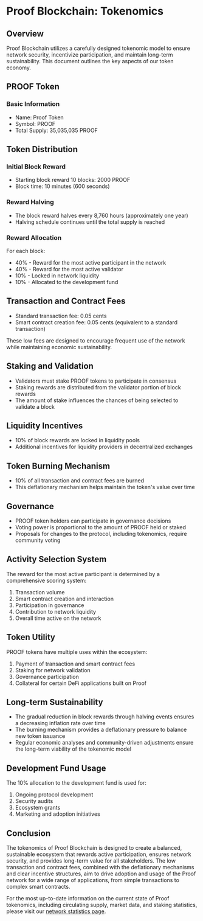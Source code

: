 # Proof Blockchain: Tokenomics

## Overview

Proof Blockchain utilizes a carefully designed tokenomic model to ensure network security, incentivize participation, and maintain long-term sustainability. This document outlines the key aspects of our token economy.

## PROOF Token

### Basic Information

- Name: Proof Token
- Symbol: PROOF
- Total Supply: 35,035,035 PROOF

## Token Distribution

### Initial Block Reward

- Starting block reward 10 blocks: 2000 PROOF
- Block time: 10 minutes (600 seconds)

### Reward Halving

- The block reward halves every 8,760 hours (approximately one year)
- Halving schedule continues until the total supply is reached

### Reward Allocation

For each block:
- 40% - Reward for the most active participant in the network
- 40% - Reward for the most active validator
- 10% - Locked in network liquidity
- 10% - Allocated to the development fund

## Transaction and Contract Fees

- Standard transaction fee: 0.05 cents
- Smart contract creation fee: 0.05 cents (equivalent to a standard transaction)

These low fees are designed to encourage frequent use of the network while maintaining economic sustainability.

## Staking and Validation

- Validators must stake PROOF tokens to participate in consensus
- Staking rewards are distributed from the validator portion of block rewards
- The amount of stake influences the chances of being selected to validate a block

## Liquidity Incentives

- 10% of block rewards are locked in liquidity pools
- Additional incentives for liquidity providers in decentralized exchanges

## Token Burning Mechanism

- 10% of all transaction and contract fees are burned
- This deflationary mechanism helps maintain the token's value over time

## Governance

- PROOF token holders can participate in governance decisions
- Voting power is proportional to the amount of PROOF held or staked
- Proposals for changes to the protocol, including tokenomics, require community voting

## Activity Selection System

The reward for the most active participant is determined by a comprehensive scoring system:

1. Transaction volume
2. Smart contract creation and interaction
3. Participation in governance
4. Contribution to network liquidity
5. Overall time active on the network

## Token Utility

PROOF tokens have multiple uses within the ecosystem:
1. Payment of transaction and smart contract fees
2. Staking for network validation
3. Governance participation
4. Collateral for certain DeFi applications built on Proof

## Long-term Sustainability

- The gradual reduction in block rewards through halving events ensures a decreasing inflation rate over time
- The burning mechanism provides a deflationary pressure to balance new token issuance
- Regular economic analyses and community-driven adjustments ensure the long-term viability of the tokenomic model

## Development Fund Usage

The 10% allocation to the development fund is used for:
1. Ongoing protocol development
2. Security audits
3. Ecosystem grants
4. Marketing and adoption initiatives

## Conclusion

The tokenomics of Proof Blockchain is designed to create a balanced, sustainable ecosystem that rewards active participation, ensures network security, and provides long-term value for all stakeholders. The low transaction and contract fees, combined with the deflationary mechanisms and clear incentive structures, aim to drive adoption and usage of the Proof network for a wide range of applications, from simple transactions to complex smart contracts.

For the most up-to-date information on the current state of Proof tokenomics, including circulating supply, market data, and staking statistics, please visit our [network statistics page](https://stats.proofblockchain.com).